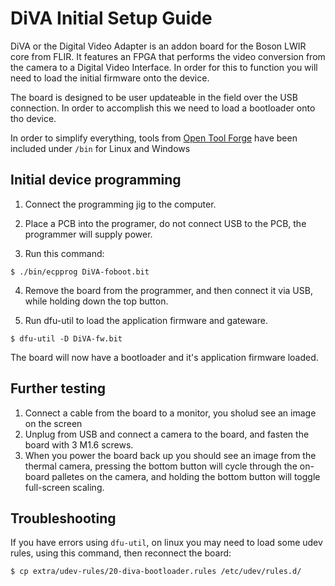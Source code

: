 # DiVA Initial Setup Guide

DiVA or the Digital Video Adapter is an addon board for the Boson LWIR core from FLIR.
It features an FPGA that performs the video conversion from the camera to a Digital Video Interface. In order for this to function you will need to load the initial firmware onto the device.

The board is designed to be user updateable in the field over the USB connection. In order to accomplish this we need to load a bootloader onto tho device. 

In order to simplify everything, tools from [Open Tool Forge](https://github.com/open-tool-forge/fpga-toolchain/releases) have been included under `/bin` for Linux and Windows 

## Initial device programming

1. Connect the programming jig to the computer.


2. Place a PCB into the programer, do not connect USB to the PCB, the programmer will supply power.


3. Run this command: 
```console 
$ ./bin/ecpprog DiVA-foboot.bit
```

4. Remove the board from the programmer, and then connect it via USB, while holding down the top button.


5. Run dfu-util to load the application firmware and gateware.
```console 
$ dfu-util -D DiVA-fw.bit
```

The board will now have a bootloader and it's application firmware loaded.

## Further testing

1. Connect a cable from the board to a monitor, you sholud see an image on the screen
2. Unplug from USB and connect a camera to the board, and fasten the board with 3 M1.6 screws.
3. When you power the board back up you should see an image from the thermal camera, pressing the bottom button will cycle through the on-board palletes on the camera, and holding the bottom button will toggle full-screen scaling.


## Troubleshooting

If you have errors using `dfu-util`, on linux you may need to load some udev rules, using this command, then reconnect the board: 
```console 
$ cp extra/udev-rules/20-diva-bootloader.rules /etc/udev/rules.d/
```